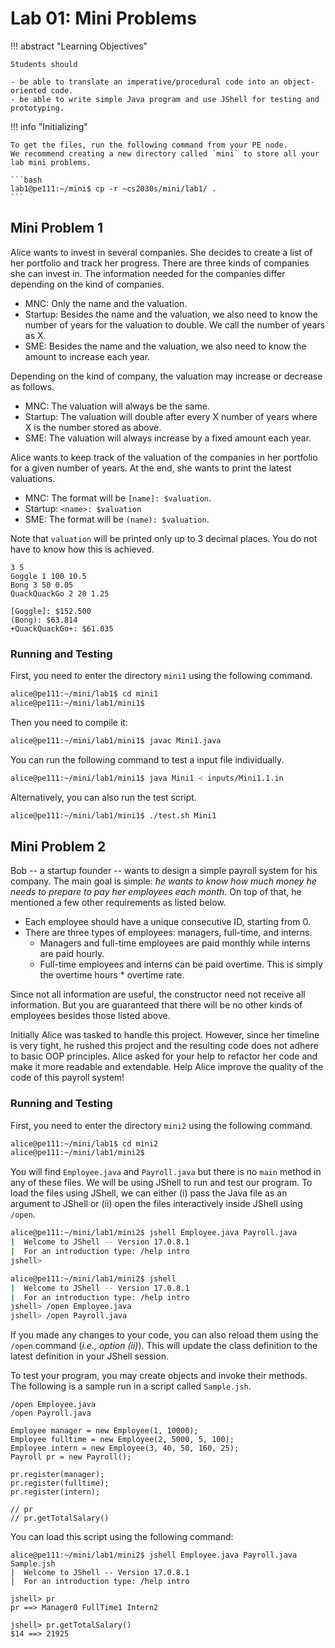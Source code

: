 # Lab 01: Mini Problems

!!! abstract "Learning Objectives"

    Students should
    
    - be able to translate an imperative/procedural code into an object-oriented code.
    - be able to write simple Java program and use JShell for testing and prototyping.


!!! info "Initializing"

    To get the files, run the following command from your PE node.
    We recommend creating a new directory called `mini` to store all your lab mini problems.

    ```bash
    lab1@pe111:~/mini$ cp -r ~cs2030s/mini/lab1/ .
    ```

## Mini Problem 1

Alice wants to invest in several companies.
She decides to create a list of her portfolio and track her progress.
There are three kinds of companies she can invest in.
The information needed for the companies differ depending on the kind of companies.

- MNC: Only the name and the valuation.
- Startup: Besides the name and the valuation, we also need to know the number of years for the valuation to double.  We call the number of years as X.
- SME: Besides the name and the valuation, we also need to know the amount to increase each year.

Depending on the kind of company, the valuation may increase or decrease as follows.

- MNC: The valuation will always be the same.
- Startup: The valuation will double after every X number of years where X is the number stored as above.
- SME: The valuation will always increase by a fixed amount each year.

Alice wants to keep track of the valuation of the companies in her portfolio for a given number of years.
At the end, she wants to print the latest valuations.

- MNC: The format will be `[name]: $valuation`.
- Startup: `<name>: $valuation`
- SME: The format will be `(name): $valuation`.

Note that `valuation` will be printed only up to 3 decimal places.
You do not have to know how this is achieved.

```title="Sample Input"
3 5
Goggle 1 100 10.5
Bong 3 50 0.05
QuackQuackGo 2 20 1.25
```

```title="Sample Output"
[Goggle]: $152.500
(Bong): $63.814
+QuackQuackGo+: $61.035
```


### Running and Testing

First, you need to enter the directory `mini1` using the following command.

```bash
alice@pe111:~/mini/lab1$ cd mini1
alice@pe111:~/mini/lab1/mini1$
```

Then you need to compile it:

```bash
alice@pe111:~/mini/lab1/mini1$ javac Mini1.java
```

You can run the following command to test a input file individually.

```bash
alice@pe111:~/mini/lab1/mini1$ java Mini1 < inputs/Mini1.1.in
```

Alternatively, you can also run the test script.

```bash
alice@pe111:~/mini/lab1/mini1$ ./test.sh Mini1
```



## Mini Problem 2

Bob -- a startup founder -- wants to design a simple payroll system for his company.
The main goal is simple: _he wants to know how much money he needs to prepare to pay her employees each month_.
On top of that, he mentioned a few other requirements as listed below.

- Each employee should have a unique consecutive ID, starting from 0.
- There are three types of employees: managers, full-time, and interns.
    - Managers and full-time employees are paid monthly while interns are paid hourly.
    - Full-time employees and interns can be paid overtime.  This is simply the overtime hours * overtime rate.

Since not all information are useful, the constructor need not receive all information.
But you are guaranteed that there will be no other kinds of employees besides those listed above.

Initially Alice was tasked to handle this project.
However, since her timeline is very tight, he rushed this project and the resulting code does not adhere to basic OOP principles.
Alice asked for your help to refactor her code and make it more readable and extendable.
Help Alice improve the quality of the code of this payroll system!


### Running and Testing

First, you need to enter the directory `mini2` using the following command.

```bash
alice@pe111:~/mini/lab1$ cd mini2
alice@pe111:~/mini/lab1/mini2$
```

You will find `Employee.java` and `Payroll.java` but there is no `main` method in any of these files.
We will be using JShell to run and test our program.
To load the files using JShell, we can either (i) pass the Java file as an argument to JShell or (ii) open the files interactively inside JShell using `/open`.

```bash title="Option (i)"
alice@pe111:~/mini/lab1/mini2$ jshell Employee.java Payroll.java
|  Welcome to JShell -- Version 17.0.8.1
|  For an introduction type: /help intro
jshell>
```

```bash title="Option (ii)"
alice@pe111:~/mini/lab1/mini2$ jshell 
|  Welcome to JShell -- Version 17.0.8.1
|  For an introduction type: /help intro
jshell> /open Employee.java
jshell> /open Payroll.java
```

If you made any changes to your code, you can also reload them using the `/open` command (_i.e., option (ii)_).
This will update the class definition to the latest definition in your JShell session.

To test your program, you may create objects and invoke their methods.
The following is a sample run in a script called `Sample.jsh`.

```title="Sample.jsh"
/open Employee.java
/open Payroll.java

Employee manager = new Employee(1, 10000);
Employee fulltime = new Employee(2, 5000, 5, 100);
Employee intern = new Employee(3, 40, 50, 160, 25);
Payroll pr = new Payroll();

pr.register(manager);
pr.register(fulltime);
pr.register(intern);

// pr
// pr.getTotalSalary()
```

You can load this script using the following command:

```
alice@pe111:~/mini/lab1/mini2$ jshell Employee.java Payroll.java Sample.jsh
|  Welcome to JShell -- Version 17.0.8.1
|  For an introduction type: /help intro

jshell> pr
pr ==> Manager0 FullTime1 Intern2

jshell> pr.getTotalSalary()
$14 ==> 21925
```